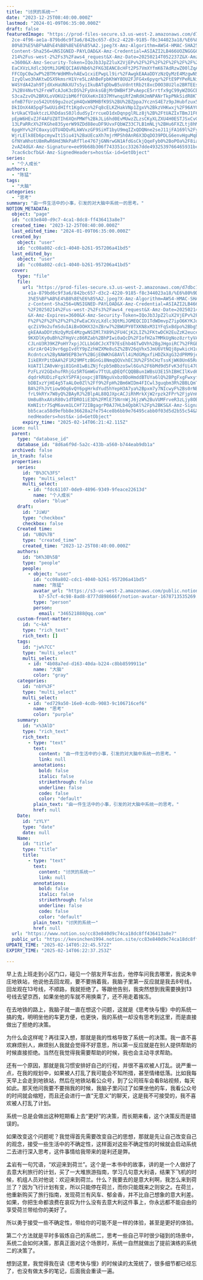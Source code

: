 ```yaml
---
title: "讨厌的系统一"
date: "2023-12-25T08:40:00.000Z"
lastmod: "2024-01-09T06:35:00.000Z"
draft: false
featuredImage: "https://prod-files-secure.s3.us-west-2.amazonaws.com/d7dbc101-8\
  2ce-4f96-ae1a-879bd6c9f3a6/842bc657-d3c2-4220-9185-f8c344023a18/%E6%80%9D%E8%\
  80%83%E5%BF%AB%E4%B8%8E%E6%85%A2.jpeg?X-Amz-Algorithm=AWS4-HMAC-SHA256&X-Amz-\
  Content-Sha256=UNSIGNED-PAYLOAD&X-Amz-Credential=ASIAZI2LB466UOZNGGGC%2F20250\
  214%2Fus-west-2%2Fs3%2Faws4_request&X-Amz-Date=20250214T052237Z&X-Amz-Expires\
  =3600&X-Amz-Security-Token=IQoJb3JpZ2luX2VjEPv%2F%2F%2F%2F%2F%2F%2F%2F%2F%2Fw\
  EaCXVzLXdlc3QtMiJGMEQCIA6VNb6%2FKG3EANC8cHFt2PS7VmXYfmK67AdRzwZ00lZqAiAjNGj1P\
  FFCOpC0wJwP%2BTMrWdHMhvhAEw1cxiEPwpLl9ir%2FAwgkEAAaDDYzNzQyMzE4MzgwNSIMvgqyGx\
  IzyQlwo3hAKtwDSX9kmsrH1Vre5LzAhBeFpbKhWY8OU2FJFG4x6pyqr%2FtE9PYPeRLNiwcnTP7Yx\
  W4SYdA42ah9TjdXxHaUNkXU7s5yiIkuBATqDbwB5uVdnttRb2t8xcD0O38U2lo2BRTEEsWaREoIRI\
  J%2BV4Nvt%2FreWTcAJoK3cDS%2FyUnksGBjMrDWBHf3PvAepcE5rrtfx9gC99yWZOGCB%2FD%2BB\
  S3caZzvO%2BRXLoVOKU2ibM6ffOXXeKnI837MYwnqiRf2mRdHJmNPANrTkpPNkSidR8KTk5j0ULLr\
  ofmB7fUrzo542Ut69gu2ozCpH4QxW8MHBfK9S%2BU%2BZppaJYcznS4E7z9pJHubfzux5cRS8ILAT\
  DkIOnX4A5pqF5wUUidHIft1Kgdvcn%2Fq8cELKZHakVNp1ZgxV%2BkzVHKwxj%2F96AYCEqUFYil1\
  krUkaCYDaktczLXhDdasS0JldudSyIrrcueD1dxDqnpglRLz8j%2B%2FtUAZIxTBmJ1F6L44FFET0\
  pEpW6HEvZJF4AFUZ8TIh6XQnPMWf%2BkJLi6hd0EvMUwzZLzsCKyXLZXU4H0ESTJSxCvGs7%2F4Le\
  13LPaRRcX%2FKGhe83SyerW99ZDd88euDF9UvxFQbWZ33C7LB1mNLj%2BHu6FXZLtj8hMw2Oq6vQY\
  6pgHYv%2FC0axyiQTU4DQvRLkWVxzGF9SiHT1byU9mqIZxQDQNne2seJ11jFA169l%2FyWJIAaRQU\
  WjrLElk8Eb6pcmywIt15iu41%2BaUEcaXh7mjrMPSh0AnR6X3DqDO39PDLG6envHguMqE%2BBQaJp\
  GfNYaNhotU8mRwR6Hd3NkPaRfTle4767jGNNrwGN1AfdGsCkjQqeFyb0%2BoPOa%2F8ia3Mwiyzrd\
  2vAZ4d&X-Amz-Signature=ee99b68b306f743351cc33267dde4932539766465931bc305b82bf\
  7cac6cbcfb&X-Amz-SignedHeaders=host&x-id=GetObject"
series:
  - "个人成长"
authors:
  - "陈猛"
tags:
  - "大脑"
categories:
  - "思考"
summary: "由一件生活中的小事，引发的对大脑中系统一的思考。"
NOTION_METADATA:
  object: "page"
  id: "cc83e840-d9c7-4ca1-8dc8-ff436413a8e7"
  created_time: "2023-12-25T08:40:00.000Z"
  last_edited_time: "2024-01-09T06:35:00.000Z"
  created_by:
    object: "user"
    id: "cc08a802-cdc1-4040-b261-957206a41bd5"
  last_edited_by:
    object: "user"
    id: "cc08a802-cdc1-4040-b261-957206a41bd5"
  cover:
    type: "file"
    file:
      url: "https://prod-files-secure.s3.us-west-2.amazonaws.com/d7dbc101-82ce-4f96-a\
        e1a-879bd6c9f3a6/842bc657-d3c2-4220-9185-f8c344023a18/%E6%80%9D%E8%80%8\
        3%E5%BF%AB%E4%B8%8E%E6%85%A2.jpeg?X-Amz-Algorithm=AWS4-HMAC-SHA256&X-Am\
        z-Content-Sha256=UNSIGNED-PAYLOAD&X-Amz-Credential=ASIAZI2LB466QFVQ2IEX\
        %2F20250214%2Fus-west-2%2Fs3%2Faws4_request&X-Amz-Date=20250214T052142Z\
        &X-Amz-Expires=3600&X-Amz-Security-Token=IQoJb3JpZ2luX2VjEPv%2F%2F%2F%2\
        F%2F%2F%2F%2F%2F%2FwEaCXVzLXdlc3QtMiJGMEQCID1TdWDmvpZ7ipO6KYKJqs30u8SVw\
        qcZiV9o2ufmSduIAiBxOOHX32nZBrw7%2BWUPY0TXKN8xM31YFqSxBdpo%2Bbg5pyr%2FAw\
        gkEAAaDDYzNzQyMzE4MzgwNSIMl7X89%2FU4CjK2LIZ%2FKtwDCH2EuZzK2euce1CbgvEyJ\
        9KXDlKy0uBh%2FHgVcz86RZab%2BhPIwi0aQcD%2FIofH2a7MMkUgNoz8zrtyVAKlWYkbzT\
        CJLnU3R39KZPoHY7xpjJCLLbG0CJcXT97EsEhb46TwOVh%2BgJHgoiRC7%2FRGBBqnN6TZo\
        xGrzArQ419vr6gpIvdtY9pZzhWZXMe8uSZ%2BV26qVhx5JmU6VtNQj8pwkicH1uohREsOTd\
        Rcdntcx%2ByNAW9EPB3eY%2BGjE0WKhG8AVll4iMdGMgxfiHDZkXgG32dPRM9je1KI2TvpU\
        IikERYPitDAA%2F1R29MFtzBGnGi8NmqQQVxhEC3U%2F5hCHzTssKjWK0Un65Ru1aFOUQq3\
        kUATIlZA0vWrgi81Gn81wBiZNjfcpb5mBbzoSwl6Gu%2F6bMd9d5FvK3dfUi47Q4dNISSZ6\
        PzFLzV2GQxhufRhjGz5RTGmWGv7TtULqDEQfCQQBBun1WBsU3E15hIBHCIlKvd6Qcqywb8z\
        dqdrkRUDizFqzkYSPFAjoxpcjBTBNguVxbz0DoHmddBTUYa6lQ%2BPgFxgFwxyfuEJRCl2f\
        bDBIxzYjHE4g5TaALOe0Zl%2Ff9%2FpH%2Bm6WIDm4FICwl3guqbm3R%2BBLQmTJRrOL5%2\
        BA%2FhJVtiow9Oq6vQY6pgHrkdYud5hYepH3A7ya%2Bpxm7y7NIcwyF%2Bs0rNBNFsSdOm1\
        frL9kRYx7W8yQ%2BAyRJ%2BlpAL88QJXpcACJiRhMrkXjW2rpzk2FPr%2FjpVnHyuU1yoQd\
        Um8u8hxAXsR80v1dTDRO1iE3D%2FMlE75NrnWjJ6jzW%2BuVUMFrveR3zLjy8OB5Jp%2B9U\
        KmNIitr7SqM6avm1LCHf72IBgagrP0AJ7HLb4QpbKl%2Fp%2BKS&X-Amz-Signature=c11\
        bb5caca58d9efbb8e36628a2fe754ce8b6bb9e76495cabb0f03d5d2b55c54&X-Amz-Sig\
        nedHeaders=host&x-id=GetObject"
      expiry_time: "2025-02-14T06:21:42.115Z"
  icon: null
  parent:
    type: "database_id"
    database_id: "8d6a6f9d-5a2c-433b-a560-b744eab9db1a"
  archived: false
  in_trash: false
  properties:
    series:
      id: "B%3C%3FS"
      type: "multi_select"
      multi_select:
        - id: "fdc61107-0de9-4896-9349-9feace22613d"
          name: "个人成长"
          color: "blue"
    draft:
      id: "JiWU"
      type: "checkbox"
      checkbox: false
    Created time:
      id: "UBQ%7B"
      type: "created_time"
      created_time: "2023-12-25T08:40:00.000Z"
    authors:
      id: "bK%3B%5B"
      type: "people"
      people:
        - object: "user"
          id: "cc08a802-cdc1-4040-b261-957206a41bd5"
          name: "陈猛"
          avatar_url: "https://s3-us-west-2.amazonaws.com/public.notion-static.com/775523\
            b7-57cf-4c98-8ad8-8777d898666f/notion-avatar-1678713535269.png"
          type: "person"
          person:
            email: "346521888@qq.com"
    custom-front-matter:
      id: "c~kA"
      type: "rich_text"
      rich_text: []
    tags:
      id: "jw%7CC"
      type: "multi_select"
      multi_select:
        - id: "4b08a7ed-d163-40da-b224-c8bb8599911e"
          name: "大脑"
          color: "gray"
    categories:
      id: "nbY%3F"
      type: "multi_select"
      multi_select:
        - id: "ed729a50-16e0-4cdb-9083-9c106716cef6"
          name: "思考"
          color: "purple"
    summary:
      id: "x%3AlD"
      type: "rich_text"
      rich_text:
        - type: "text"
          text:
            content: "由一件生活中的小事，引发的对大脑中系统一的思考。"
            link: null
          annotations:
            bold: false
            italic: false
            strikethrough: false
            underline: false
            code: false
            color: "default"
          plain_text: "由一件生活中的小事，引发的对大脑中系统一的思考。"
          href: null
    Date:
      id: "zYLY"
      type: "date"
      date: null
    Name:
      id: "title"
      type: "title"
      title:
        - type: "text"
          text:
            content: "讨厌的系统一"
            link: null
          annotations:
            bold: false
            italic: false
            strikethrough: false
            underline: false
            code: false
            color: "default"
          plain_text: "讨厌的系统一"
          href: null
  url: "https://www.notion.so/cc83e840d9c74ca18dc8ff436413a8e7"
  public_url: "https://kevinchen1994.notion.site/cc83e840d9c74ca18dc8ff436413a8e7"
UPDATE_TIME: "2025-02-14T05:22:45.572Z"
EXPIRY_TIME: "2025-02-14T06:22:37.253Z"

---
```

<link rel="stylesheet" href="https://cdn.jsdelivr.net/npm/katex@0.16.2/dist/katex.min.css" integrity="sha384-bYdxxUwYipFNohQlHt0bjN/LCpueqWz13HufFEV1SUatKs1cm4L6fFgCi1jT643X" crossorigin="anonymous">


早上去上班走到小区门口，碰见一个朋友开车出去，他停车问我去哪里，我说朱辛庄地铁站，他说他去回龙观，要不要捎着我，我脑子里第一反应就是我去8号线，回龙观在13号线，不顺路，我就拒绝了。等跟他告别，我突然想到我需要换到13号线去望京西，如果坐他的车就不用换乘了，还不用走着挨冻。


在去地铁的路上，我脑子就一直在想这个问题，这就是《思考快与慢》中的系统一搞的鬼，明明坐他的车更方便，也更快，我的系统一却没有思考到这里，而是直接做出了拒绝的决策。


为什么会这样呢？再往深入想，那就是我的性格导致了系统一的决策。我一直不喜欢麻烦别人，麻烦别人我就会觉得不好意思，所以第一反应就是在别人提供帮助的时候直接拒绝。当然在我觉得我需要帮助的时候，我也会主动寻求帮助。


还有一个原因，那就是我习惯安排好自己的行程，并很不喜欢被人打乱。说严重一点，在我的规划中，如果被人打乱了我可能会不知所措，甚至情绪低落。比如我每天早上会走到地铁站，然后在地铁站看公众号，到了公司班车会看B站视频，每天如此。那天他问我要不要捎我的时候，我脑子里闪过了如果坐他的车，我看公众号的时间就会缩短，而且还会进行一直“无意义”的聊天，这是我不可接受的，我不喜欢被人打乱了计划。


系统一总是会做出这种短期看上去“更好”的决策，而长期来看，这个决策反而是错误的。


如果改变这个问题呢？我觉得首先需要改变自己的思想，那就是先让自己改变自己的观念，接受一些生活中的不确定性，这样面对这些不确定性的时候就会启动系统二去进行深入思考，这件事情给我带来的是利还是弊。


孟岩有一句咒语，“欢迎来到荷兰”。这个是一本书中的故事，讲的是一个人做好了去意大利旅行的计划，买了一大堆旅游指南，学习几句意大利语，结果下飞机的时候，机组人员对他说：欢迎来到荷兰。什么？我要去的是意大利啊，我怎么来到荷兰了？因为飞行计划有变，所以只能停在荷兰，而你只能既来之则安之。在荷兰，他重新购买了旅行指南，发现荷兰有风车、郁金香，并不比自己想象的意大利差。如果，你把生命都浪费在哀叹为什么没有去意大利这件事上，你永远都不能自由的享受荷兰带给你的美好了。


所以勇于接受一些不确定性，带给你的可能不是一样的体验，甚至是更好的体验。


第二个方法就是平时多锻炼自己的系统二，思考一些自己平时很少碰到的场景中，系统二会如何决策，那真正面对这个场景时，系统一自然就做出了提前演练的系统二的决策了。


想到这里，我觉得我在读《思考快与慢》的时候读的太笼统了，很多细节都已经忘了，也没有做太多的笔记，后面我会重读一遍。

